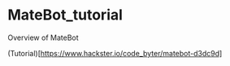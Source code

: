 # MateBot_tutorial
Overview of MateBot


(Tutorial)[https://www.hackster.io/code_byter/matebot-d3dc9d]
